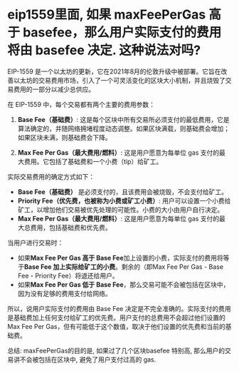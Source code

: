 # eip1559里面, 如果 maxFeePerGas 高于 basefee，那么用户实际支付的费用将由 basefee 决定. 这种说法对吗?

EIP-1559 是一个以太坊的更新，它在2021年8月的伦敦升级中被部署。它旨在改善以太坊的交易费用市场，引入了一个可灵活变化的区块大小机制，并且烧毁了交易费用的一部分以减少总供应。

在 EIP-1559 中，每个交易都有两个主要的费用参数：

1. **Base Fee（基础费）**: 这是每个区块中所有交易所必须支付的最低费用，它是算法确定的，并随网络拥堵程度动态调整。如果区块满载，则基础费会增加；如果区块未满，则基础费会下降。

2. **Max Fee Per Gas（最大费用/燃料）**: 这是用户愿意为每单位 gas 支付的最大费用。它包括了基础费和一个小费（tip）给矿工。

实际交易费用的确定方式如下：

- **Base Fee（基础费）** 是必须支付的，且该费用会被烧毁，不会支付给矿工。
- **Priority Fee（优先费，也被称为小费或矿工小费）**: 用户可以设置一个小费给矿工，以增加他们交易被优先处理的可能性。小费的大小由用户自行决定。
- **Max Fee Per Gas（最大费用/燃料）**: 这是用户愿意为每单位 gas 支付的最大总费用，包括基础费和优先费。

当用户进行交易时：

- 如果**Max Fee Per Gas 高于 Base Fee**加上设置的小费，实际支付的费用将等于**Base Fee 加上实际给矿工的小费**。剩余的（即Max Fee Per Gas - Base Fee - Priority Fee）将退还给用户。
- 如果**Max Fee Per Gas 低于 Base Fee**，那么交易可能不会被包括在区块中，因为没有足够的费用支付给网络。

所以，说用户实际支付的费用由 Base Fee 决定是不完全准确的。实际支付的费用是基础费加上任何支付给矿工的优先费。用户支付的总费用不会超过他们设置的 Max Fee Per Gas，但有可能低于这个数值，取决于他们设置的优先费和当前的基础费。

总结: maxFeePerGas的目的是, 如果过了几个区块basefee 特别高, 那么用户的交易讲不会被包括在区块中, 避免了用户支付过高的 gas.
